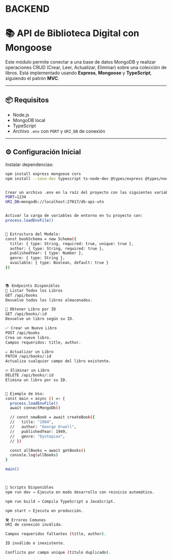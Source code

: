 # BACKEND
# 📚 API de Biblioteca Digital con Mongoose

Este módulo permite conectar a una base de datos MongoDB y realizar operaciones CRUD (Crear, Leer, Actualizar, Eliminar) sobre una colección de libros. Está implementado usando **Express**, **Mongoose** y **TypeScript**, siguiendo el patrón **MVC**.

---

## 📦 Requisitos

- Node.js  
- MongoDB local  
- TypeScript  
- Archivo `.env` con `PORT` y `URI_DB` de conexión  

---

## ⚙️ Configuración Inicial

Instalar dependencias:

```bash
npm install express mongoose cors
npm install --save-dev typescript ts-node-dev @types/express @types/node


Crear un archivo .env en la raíz del proyecto con las siguientes variables: 
PORT=1234
URI_DB=mongodb://localhost:27017/db-api-utn


Activar la carga de variables de entorno en tu proyecto con:
process.loadEnvFile()


📖 Estructura del Modelo:
const bookSchema = new Schema({
  title: { type: String, required: true, unique: true },
  author: { type: String, required: true },
  publishedYear: { type: Number },
  genre: { type: String },
  available: { type: Boolean, default: true }
})



📚 Endpoints Disponibles
📜 Listar Todos los Libros
GET /api/books
Devuelve todos los libros almacenados.

📃 Obtener Libro por ID
GET /api/books/:id
Devuelve un libro según su ID.

✅ Crear un Nuevo Libro
POST /api/books
Crea un nuevo libro.
Campos requeridos: title, author.

✏️ Actualizar un Libro
PATCH /api/books/:id
Actualiza cualquier campo del libro existente.

🔥 Eliminar un Libro
DELETE /api/books/:id
Elimina un libro por su ID.


🚀 Ejemplo de Uso:
const main = async () => {
  process.loadEnvFile()
  await connectMongoDb()

  // const newBook = await createBook({
  //   title: "1984",
  //   author: "George Orwell",
  //   publishedYear: 1949,
  //   genre: "Dystopian",
  // })

  const allBooks = await getBooks()
  console.log(allBooks)
}

main()



🧩 Scripts Disponibles
npm run dev → Ejecuta en modo desarrollo con reinicio automático.

npm run build → Compila TypeScript a JavaScript.

npm start → Ejecuta en producción.

🛠️ Errores Comunes
URI de conexión inválida.

Campos requeridos faltantes (title, author).

ID inválido o inexistente.

Conflicto por campo unique (título duplicado).

